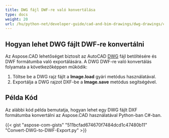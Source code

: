 ```yaml
---
title: DWG fájl DWF-re való konvertálása
type: docs
weight: 20
url: /hu/python-net/developer-guide/cad-and-bim-drawings/dwg-drawings/convert-dwg-to-dwf/
---
```


## **Hogyan lehet DWG fájlt DWF-re konvertálni**

Az Aspose.CAD lehetőséget biztosít az AutoCAD [DWG](https://docs.fileformat.com/cad/dwg/) fájl betöltésére és DWF formátumba való exportálására. A DWG DWF-re való konvertálás folyamata a következőképpen működik:

1. Töltse be a DWG rajz fájlt a **Image.load** gyári metódus használatával.
2. Exportálja a DWG rajzot DXF-be a **Image.save** metódus segítségével.

## Példa Kód

Az alábbi kód példa bemutatja, hogyan lehet egy DWG fájlt DXF formátumba konvertálni az Aspose.CAD használatával Python-ban C#-ban.

{{< gist "aspose-com-gists" "511bcfad674670f7484dcd1c47480b11" "Convert-DWG-to-DWF-Export.py" >}}
